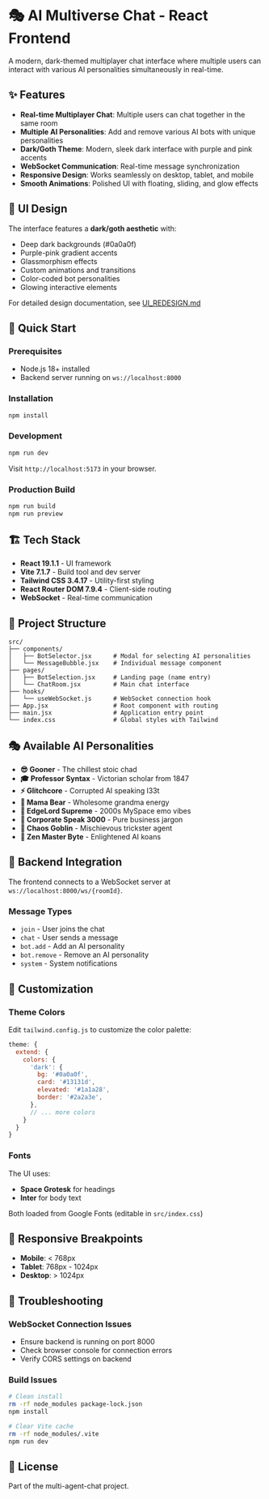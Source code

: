 # 🎭 AI Multiverse Chat - React Frontend

A modern, dark-themed multiplayer chat interface where multiple users can interact with various AI personalities simultaneously in real-time.

## ✨ Features

- **Real-time Multiplayer Chat**: Multiple users can chat together in the same room
- **Multiple AI Personalities**: Add and remove various AI bots with unique personalities
- **Dark/Goth Theme**: Modern, sleek dark interface with purple and pink accents
- **WebSocket Communication**: Real-time message synchronization
- **Responsive Design**: Works seamlessly on desktop, tablet, and mobile
- **Smooth Animations**: Polished UI with floating, sliding, and glow effects

## 🎨 UI Design

The interface features a **dark/goth aesthetic** with:
- Deep dark backgrounds (#0a0a0f)
- Purple-pink gradient accents
- Glassmorphism effects
- Custom animations and transitions
- Color-coded bot personalities
- Glowing interactive elements

For detailed design documentation, see [UI_REDESIGN.md](./UI_REDESIGN.md)

## 🚀 Quick Start

### Prerequisites
- Node.js 18+ installed
- Backend server running on `ws://localhost:8000`

### Installation
```bash
npm install
```

### Development
```bash
npm run dev
```
Visit `http://localhost:5173` in your browser.

### Production Build
```bash
npm run build
npm run preview
```

## 🏗️ Tech Stack

- **React 19.1.1** - UI framework
- **Vite 7.1.7** - Build tool and dev server
- **Tailwind CSS 3.4.17** - Utility-first styling
- **React Router DOM 7.9.4** - Client-side routing
- **WebSocket** - Real-time communication

## 📁 Project Structure

```
src/
├── components/
│   ├── BotSelector.jsx      # Modal for selecting AI personalities
│   └── MessageBubble.jsx    # Individual message component
├── pages/
│   ├── BotSelection.jsx     # Landing page (name entry)
│   └── ChatRoom.jsx         # Main chat interface
├── hooks/
│   └── useWebSocket.js      # WebSocket connection hook
├── App.jsx                  # Root component with routing
├── main.jsx                 # Application entry point
└── index.css                # Global styles with Tailwind

```

## 🎭 Available AI Personalities

- **😎 Gooner** - The chillest stoic chad
- **🎓 Professor Syntax** - Victorian scholar from 1847
- **⚡ Glitchcore** - Corrupted AI speaking l33t
- **🧸 Mama Bear** - Wholesome grandma energy
- **🖤 EdgeLord Supreme** - 2000s MySpace emo vibes
- **💼 Corporate Speak 3000** - Pure business jargon
- **👹 Chaos Goblin** - Mischievous trickster agent
- **🧘 Zen Master Byte** - Enlightened AI koans

## 🔌 Backend Integration

The frontend connects to a WebSocket server at `ws://localhost:8000/ws/{roomId}`.

### Message Types
- `join` - User joins the chat
- `chat` - User sends a message
- `bot.add` - Add an AI personality
- `bot.remove` - Remove an AI personality
- `system` - System notifications

## 🎨 Customization

### Theme Colors
Edit `tailwind.config.js` to customize the color palette:

```javascript
theme: {
  extend: {
    colors: {
      'dark': {
        bg: '#0a0a0f',
        card: '#13131d',
        elevated: '#1a1a28',
        border: '#2a2a3e',
      },
      // ... more colors
    }
  }
}
```

### Fonts
The UI uses:
- **Space Grotesk** for headings
- **Inter** for body text

Both loaded from Google Fonts (editable in `src/index.css`)

## 📱 Responsive Breakpoints

- **Mobile**: < 768px
- **Tablet**: 768px - 1024px
- **Desktop**: > 1024px

## 🐛 Troubleshooting

### WebSocket Connection Issues
- Ensure backend is running on port 8000
- Check browser console for connection errors
- Verify CORS settings on backend

### Build Issues
```bash
# Clean install
rm -rf node_modules package-lock.json
npm install

# Clear Vite cache
rm -rf node_modules/.vite
npm run dev
```

## 📄 License

Part of the multi-agent-chat project.
